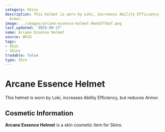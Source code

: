 ```yaml
---
category: Skins
description: This helmet is worn by Loki, increases Ability Efficiency, but reduces
  Armor.
image: ../images/arcane-essence-helmet-9ee43ffdaf.png
last_updated: '2025-09-17'
name: Arcane Essence Helmet
source: WFCD
tags:
- Skin
- Skins
tradable: false
type: Skin
---
```


# Arcane Essence Helmet

This helmet is worn by Loki, increases Ability Efficiency, but reduces Armor.

## Cosmetic Information

**Arcane Essence Helmet** is a skin cosmetic item for Skins.

